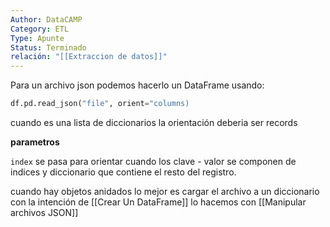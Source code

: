 ```yaml
---
Author: DataCAMP
Category: ETL
Type: Apunte
Status: Terminado
relación: "[[Extraccion de datos]]"
---
```

Para un archivo json podemos hacerlo un DataFrame usando:

```python
df.pd.read_json("file", orient="columns)
```
cuando es una lista de diccionarios la orientación deberia ser records

**parametros**

`index` se pasa para orientar cuando los clave - valor se componen de indices y diccionario que contiene el resto del registro.

cuando hay objetos anidados lo mejor es cargar el archivo a un diccionario con la intención de [[Crear Un DataFrame]] lo hacemos con [[Manipular archivos JSON]]
